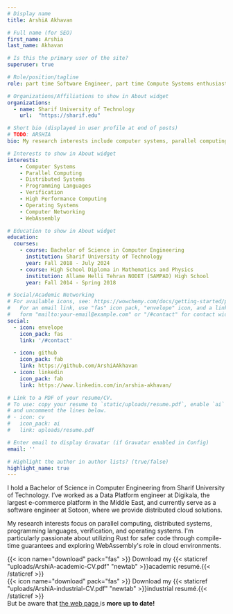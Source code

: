 ```yaml
---
# Display name
title: ArshiA Akhavan

# Full name (for SEO)
first_name: Arshia
last_name: Akhavan

# Is this the primary user of the site?
superuser: true

# Role/position/tagline
role: part time Software Engineer, part time Compute Systems enthusiast

# Organizations/Affiliations to show in About widget
organizations:
  - name: Sharif University of Technology
    url:  "https://sharif.edu"

# Short bio (displayed in user profile at end of posts)
# TODO: ARSHIA
bio: My research interests include computer systems, parallel computing and distributed systems, programming languages and verification, high performance computing, operating systems, computer architecture, and software engineering.

# Interests to show in About widget
interests:
    - Computer Systems
    - Parallel Computing
    - Distributed Systems
    - Programming Languages
    - Verification
    - High Performance Computing
    - Operating Systems
    - Computer Networking
    - WebAssembly

# Education to show in About widget
education:
  courses:
    - course: Bachelor of Science in Computer Engineering
      institution: Sharif University of Technology
      year: Fall 2018 - July 2024
    - course: High School Diploma in Mathematics and Physics
      institution: Allame Helli Tehran NODET (SAMPAD) High School
      year: Fall 2014 - Spring 2018

# Social/Academic Networking
# For available icons, see: https://wowchemy.com/docs/getting-started/page-builder/#icons
#   For an email link, use "fas" icon pack, "envelope" icon, and a link in the
#   form "mailto:your-email@example.com" or "/#contact" for contact widget.
social:
  - icon: envelope
    icon_pack: fas
    link: '/#contact'

  - icon: github
    icon_pack: fab
    link: https://github.com/ArshiAAkhavan
  - icon: linkedin
    icon_pack: fab
    link: https://www.linkedin.com/in/arshia-akhavan/

# Link to a PDF of your resume/CV.
# To use: copy your resume to `static/uploads/resume.pdf`, enable `ai` icons in `params.yaml`,
# and uncomment the lines below.
# - icon: cv
#   icon_pack: ai
#   link: uploads/resume.pdf

# Enter email to display Gravatar (if Gravatar enabled in Config)
email: ''

# Highlight the author in author lists? (true/false)
highlight_name: true
---
```


I hold a Bachelor of Science in Computer Engineering from Sharif University of Technology.
I’ve worked as a Data Platform engineer at Digikala, the largest e-commerce platform in the Middle East,
and currently serve as a software engineer at Sotoon, where we provide distributed cloud solutions.

My research interests focus on parallel computing, distributed systems, programming languages, verification, and operating systems.
I'm particularly passionate about utilizing Rust for safer code through compile-time guarantees and exploring WebAssembly's role in cloud environments.

{{< icon name="download" pack="fas" >}} Download my {{< staticref "uploads/ArshiA-academic-CV.pdf" "newtab" >}}academic resumé.{{< /staticref >}}
</br>
{{< icon name="download" pack="fas" >}} Download my {{< staticref "uploads/ArshiA-industrial-CV.pdf" "newtab" >}}industrial resumé.{{< /staticref >}}
</br>
But be aware that <a href="/">the web page </a> is **more up to date!**
